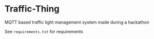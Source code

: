 # Traffic-Thing

MQTT based traffic light management system made during a hackathon

See `requirements.txt` for requirements
